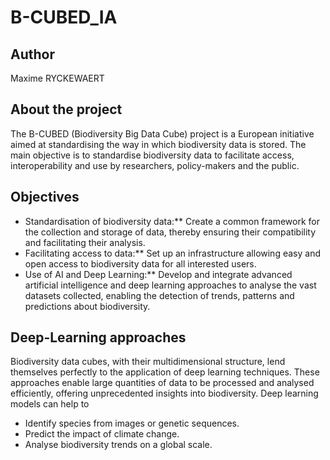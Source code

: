 # B-CUBED_IA

## Author
Maxime RYCKEWAERT

## About the project
The B-CUBED (Biodiversity Big Data Cube) project is a European initiative aimed at standardising the way in which biodiversity data is stored. The main objective is to standardise biodiversity data to facilitate access, interoperability and use by researchers, policy-makers and the public.

## Objectives
- Standardisation of biodiversity data:** Create a common framework for the collection and storage of data, thereby ensuring their compatibility and facilitating their analysis.
- Facilitating access to data:** Set up an infrastructure allowing easy and open access to biodiversity data for all interested users.
- Use of AI and Deep Learning:** Develop and integrate advanced artificial intelligence and deep learning approaches to analyse the vast datasets collected, enabling the detection of trends, patterns and predictions about biodiversity.

## Deep-Learning approaches
Biodiversity data cubes, with their multidimensional structure, lend themselves perfectly to the application of deep learning techniques. These approaches enable large quantities of data to be processed and analysed efficiently, offering unprecedented insights into biodiversity. Deep learning models can help to
- Identify species from images or genetic sequences.
- Predict the impact of climate change.
- Analyse biodiversity trends on a global scale.
